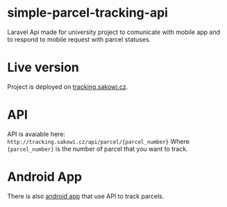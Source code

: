 # simple-parcel-tracking-api
Laravel Api made for university project to comunicate with mobile app and to respond to mobile request with parcel statuses.
# Live version
Project is deployed on [tracking.sakowi.cz](http://tracking.sakowi.cz/).
# API
API is avaiable here: 
``http://tracking.sakowi.cz/api/parcel/{parcel_number}``
Where `{parcel_number}` is the number of parcel that you want to track.
# Android App
There is also [android app](https://github.com/sakowicz/simple-parcel-tracking-android-app) that use API to track parcels.
